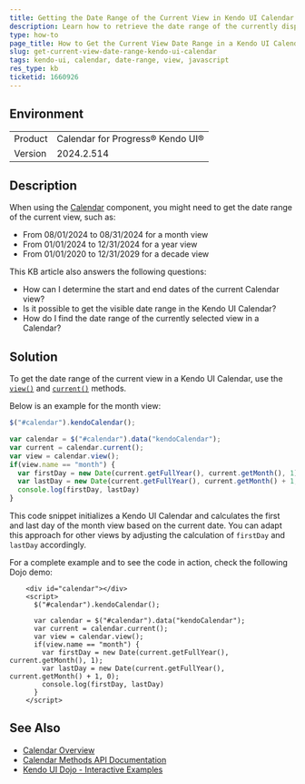 ```yaml
---
title: Getting the Date Range of the Current View in Kendo UI Calendar
description: Learn how to retrieve the date range of the currently displayed view in the Kendo UI Calendar component.
type: how-to
page_title: How to Get the Current View Date Range in a Kendo UI Calendar
slug: get-current-view-date-range-kendo-ui-calendar
tags: kendo-ui, calendar, date-range, view, javascript
res_type: kb
ticketid: 1660926
---
```


## Environment
<table>
<tbody>
<tr>
<td>Product</td>
<td>Calendar for Progress® Kendo UI®</td>
</tr>
<tr>
<td>Version</td>
<td>2024.2.514</td>
</tr>
</tbody>
</table>

## Description
When using the [Calendar](https://docs.telerik.com/kendo-ui/api/javascript/ui/calendar) component, you might need to get the date range of the current view, such as:

- From 08/01/2024 to 08/31/2024 for a month view
- From 01/01/2024 to 12/31/2024 for a year view
- From 01/01/2020 to 12/31/2029 for a decade view

This KB article also answers the following questions:
- How can I determine the start and end dates of the current Calendar view?
- Is it possible to get the visible date range in the Kendo UI Calendar?
- How do I find the date range of the currently selected view in a Calendar?

## Solution
To get the date range of the current view in a Kendo UI Calendar, use the [`view()`](https://docs.telerik.com/kendo-ui/api/javascript/ui/calendar/methods/view) and [`current()`](https://docs.telerik.com/kendo-ui/api/javascript/ui/calendar/methods/current) methods.

Below is an example for the month view:

```javascript
$("#calendar").kendoCalendar();

var calendar = $("#calendar").data("kendoCalendar");
var current = calendar.current();
var view = calendar.view();
if(view.name == "month") {
  var firstDay = new Date(current.getFullYear(), current.getMonth(), 1);
  var lastDay = new Date(current.getFullYear(), current.getMonth() + 1, 0);
  console.log(firstDay, lastDay)
}
```

This code snippet initializes a Kendo UI Calendar and calculates the first and last day of the month view based on the current date. You can adapt this approach for other views by adjusting the calculation of `firstDay` and `lastDay` accordingly.

For a complete example and to see the code in action, check the following Dojo demo: 

```dojo
    <div id="calendar"></div>
    <script>
      $("#calendar").kendoCalendar();

      var calendar = $("#calendar").data("kendoCalendar");
      var current = calendar.current();
      var view = calendar.view();
      if(view.name == "month") {
        var firstDay = new Date(current.getFullYear(), current.getMonth(), 1);
        var lastDay = new Date(current.getFullYear(), current.getMonth() + 1, 0);
        console.log(firstDay, lastDay)
      }
    </script>
```

## See Also
- [Calendar Overview](https://docs.telerik.com/kendo-ui/controls/editors/calendar/overview)
- [Calendar Methods API Documentation](https://docs.telerik.com/kendo-ui/api/javascript/ui/calendar/methods)
- [Kendo UI Dojo - Interactive Examples](https://dojo.telerik.com/)
